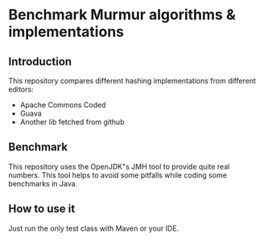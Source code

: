 # Benchmark Murmur algorithms & implementations


## Introduction

This repository compares different hashing implementations from different editors:
+ Apache Commons Coded
+ Guava
+ Another lib fetched from github


## Benchmark
This repository uses the OpenJDK"s JMH tool to provide quite real numbers. This tool helps to avoid some pitfalls while coding some benchmarks in Java.

## How to use it

Just run the only test class with Maven or your IDE.

